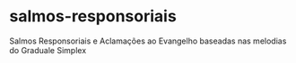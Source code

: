 # salmos-responsoriais
Salmos Responsoriais e Aclamações ao Evangelho baseadas nas melodias do Graduale Simplex
